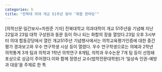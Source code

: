 ```yaml
---
categories: h
title: "전북대 의대 개교 51주년 맞아 ‘화합 한마당’"
---
```

[의학신문·일간보사=차원준 기자] 전북대학교 의과대학이 개교 51주년을 기념해 지난 22일과 23일 대학 구성원과 동문 등이 하나 되는 화합의 장을 열었다.23일 오후 3시부터 의대 합동강당에서 열린 개교51주년 기념행사에서는 의학교육평가인증에 대한 중간평가 경과보고와 우수 연구학생 시상 등이 열렸다. 우수 연구학생으로는 의예과 2학년 의학통계 3개 팀과 의학과 1학년 의학연구 8개팀, 의학과 우수논문 7개 팀 등이 선정돼 포상으로 상금이 주어졌다.이와 함께 정영선 교수(법학전문대학원)가 ‘일상속 인권-예방과 대응’을 주제로 한 특